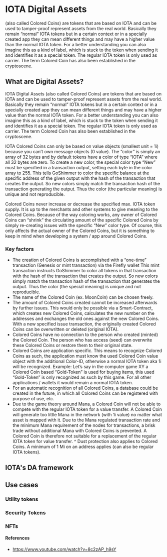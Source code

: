# IOTA Digital Assets 

(also called Colored Coins) are tokens that are based on IOTA and can be used to tamper-proof represent assets from the real world. 
Basically they remain “normal” IOTA tokens but in a certain context or in a specially created app they can mean different things and may have a higher 
value than the normal IOTA token. For a better understanding you can also imagine this as a kind of label, which is stuck to the token 
when sending it and identifies it as a special token. The regular IOTA token is only used as carrier. 
The term Colored Coin has also been established in the cryptoscene.

## What are Digital Assets?

IOTA Digital Assets (also called Colored Coins) are tokens that are based on IOTA and can be used to tamper-proof represent assets from the real world. Basically they remain “normal” IOTA tokens but in a certain context or in a specially created app they can mean different things and may have a higher value than the normal IOTA token. For a better understanding you can also imagine this as a kind of label, which is stuck to the token when sending it and identifies it as a special token. The regular IOTA token is only used as carrier. The term Colored Coin has also been established in the cryptoscene.

IOTA Colored Coins can only be based on value objects (smallest unit = 1i) because you can’t own message objects (0 value). The “color” is simply an array of 32 bytes and by default tokens have a color of type “IOTA” where all 32 bytes are zero. To create a new color, the special color type “New” must be specified in a transaction output, setting each byte in the color array to 255. This tells GoShimmer to color the specific balance at the specific address of the given output with the hash of the transaction that creates the output. So new colors simply match the transaction hash of the transaction generating the output. Thus the color (the particular meaning) is unique and not reproducible.

Colored Coins never increase or decrease the specified max. IOTA token supply. It is up to the merchants and other systems to give meaning to the Colored Coins. Because of the way coloring works, any owner of Colored Coins can “shrink” the circulating amount of the specific Colored Coins by simply re-creating issues with the specific “New” color type. Of course, this only affects the actual owner of the Colored Coins, but it is something to keep in mind when developing a system / app around Colored Coins.

### Key factors

* The creation of Colored Coins is accomplished with a “one-time” transaction (Genesis or mint transaction) via the Firefly wallet
    This mint transaction instructs GoShimmer to color all tokens in that transaction with the hash of the transaction that creates the output. So new colors simply match the transaction hash of the transaction that generates the output. Thus the color (the special meaning) is unique and not reproducible.
* The name of the Colored Coin (ex. MoonCoin) can be chosen freely.
* The amount of Colored Coins created cannot be increased afterwards by further issues. This would only be possible via a Smart-Contract, which creates new Colored Coins, calculates the new number on the addresses and exchanges the old ones against the new Colored Coins.
    With a new specified issue transaction, the originally created Colored Coins can be overwritten or deleted (original IOTA).
* Colored Coins have no connection to the person who created (minted) the Colored Coin. The person who has access (seed) can overwrite these Colored Coins or restore them to their original state.
* Colored Coins are application specific. This means to recognize Colored Coins as such, the application must know the used Colored Coin value object with the additional Color-ID, otherwise a normal IOTA token aka 1i will be recognized. Example: Let’s say in the computer game XY a Colored Coin based “Gold-Token” is used for buying items, this used “Gold-Token” is only recognized as such by this game. For all other applications / wallets it would remain a normal IOTA token.
* For an automatic recognition of all Colored Coins, a database could be created in the future, in which all Colored Coins can be registered with purpose of use, etc.
 * Due to the game theory around Mana, a Colored Coin will not be able to compete with the regular IOTA token for a value transfer. A Colored Coin will generate too little Mana in the network (with 1i value) no matter what asset is mapped with it. Due to the Mana regulated transaction rate and the minimum Mana requirement of the nodes for transactions, a brisk trade without additional Mana with Colored Coins is prevented. A Colored Coin is therefore not suitable for a replacement of the regular IOTA token for value transfer.
 ^ Dust protection also applies to Colored Coins. A minimum of 1 Mi on an address applies (can also be regular IOTA tokens).
 

## IOTA's DA framework 
## Use cases
### Utility tokens 
### Security Tokens 
### NFTs

#### References 
* https://www.youtube.com/watch?v=8c2zAP_h9sY 
